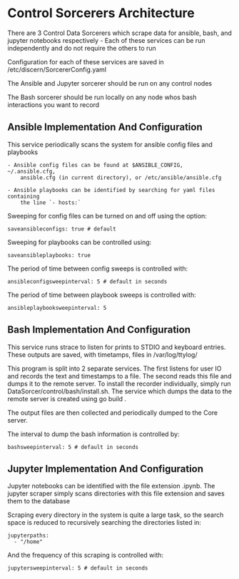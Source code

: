 
# Control Sorcerers Architecture

There are 3 Control Data Sorcerers which scrape data for ansible, bash, 
    and jupyter notebooks respectively 
    - Each of these services can be run independently and do not require
        the others to run

Configuration for each of these services are saved in /etc/discern/SorcererConfig.yaml

The Ansible and Jupyter sorcerer should be run on any control nodes

The Bash sorcerer should be run locally on any node whos bash interactions you
    want to record

## Ansible Implementation And Configuration

This service periodically scans the system for ansible config files and playbooks

    - Ansible config files can be found at $ANSIBLE_CONFIG, ~/.ansible.cfg,
        ansible.cfg (in current directory), or /etc/ansible/ansible.cfg

    - Ansible playbooks can be identified by searching for yaml files containing
        the line `- hosts:`

Sweeping for config files can be turned on and off using the option:
    
    saveansibleconfigs: true # default

Sweeping for playbooks can be controlled using:

    saveansibleplaybooks: true

The period of time between config sweeps is controlled with:

    ansibleconfigsweepinterval: 5 # default in seconds

The period of time between playbook sweeps is controlled with:

    ansibleplaybooksweepinterval: 5



## Bash Implementation And Configuration

This service runs strace to listen for prints to STDIO and keyboard 
    entries. These outputs are saved, with timetamps, files in 
    /var/log/ttylog/

This program is split into 2 separate services. The first listens for
    user IO and records the text and timestamps to a file. The second 
    reads this file and dumps it to the remote server. To install the 
    recorder individually, simply run DataSorcer/control/bash/install.sh.
    The service which dumps the data to the remote server is created 
    using go build .

The output files are then collected and periodically dumped to the Core
    server.

The interval to dump the bash information is controlled by:

    bashsweepinterval: 5 # default in seconds



## Jupyter Implementation And Configuration

Jupyter notebooks can be identified with the file extension .ipynb. The
    jupyter scraper simply scans directories with this file extension and 
    saves them to the database

Scraping every directory in the system is quite a large task, so the
    search space is reduced to recursively searching the directories 
    listed in:

    jupyterpaths:
      - "/home"

And the frequency of this scraping is controlled with:

    jupytersweepinterval: 5 # default in seconds






